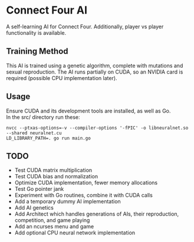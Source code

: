 # Connect Four AI
A self-learning AI for Connect Four. Additionally, player vs player functionality is available.

## Training Method
This AI is trained using a genetic algorithm, complete with mutations and sexual reproduction. The AI runs partially on CUDA, so an NVIDIA card is required (possible CPU implementation later).

## Usage
Ensure CUDA and its development tools are installed, as well as Go.<br>
In the src/ directory run these:
```
nvcc --ptxas-options=-v --compiler-options '-fPIC' -o libneuralnet.so --shared neuralnet.cu
LD_LIBRARY_PATH=. go run main.go
```

## TODO
- Test CUDA matrix multiplication
- Test CUDA bias and normalization
- Optimize CUDA implementation, fewer memory allocations
- Test Go pointer jank
- Experiment with Go routines, combine it with CUDA calls
- Add a temporary dummy AI implementation
- Add AI genetics
- Add Architect which handles generations of AIs, their reproduction, competition, and game playing
- Add an ncurses menu and game
- Add optional CPU neural network implementation


